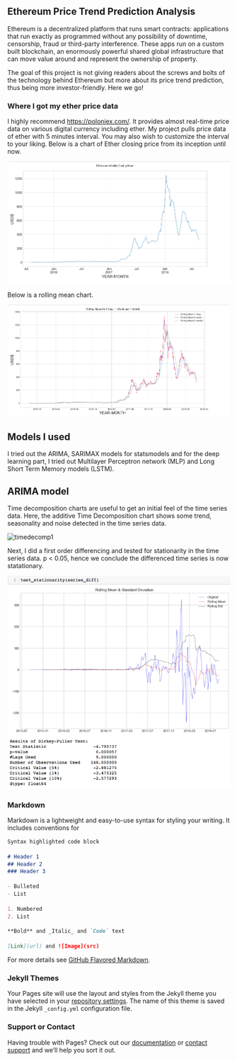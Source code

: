 ## Ethereum Price Trend Prediction Analysis 
Ethereum is a decentralized platform that runs smart contracts: applications that run exactly as programmed without any possibility of downtime, censorship, fraud or third-party interference. These apps run on a custom built blockchain, an enormously powerful shared global infrastructure that can move value around and represent the ownership of property.

The goal of this project is not giving readers about the screws and bolts of the technology behind Ethereum but more about its price trend prediction, thus being more investor-friendly. Here we go!

### Where I got my ether price data
I highly recommend https://poloniex.com/. It provides almost real-time price data on various digital currency including ether. My project pulls price data of ether with 5 minutes interval. You may also wish to customize the interval to your liking. Below is a chart of Ether closing price from its inception until now. 

![ethcloseprice](/image/ethcloseprice.png)

Below is a rolling mean chart. 

![rollingmeanchart](/image/rollingmeanchart.png)


## Models I used
I tried out the ARIMA, SARIMAX models for statsmodels and for the deep learning part, I tried out Multilayer Perceptron network (MLP) and Long Short Term Memory models (LSTM).

## ARIMA model

Time decomposition charts are useful to get an initial feel of the time series data. Here, the additive Time Decomposition chart shows some trend, seasonality and noise detected in the time series data. 

![timedecomp1](/image/arima/rollingmeanchart.png)

Next, I did a first order differencing and tested for stationarity in the time series data. p < 0.05, hence we conclude the differenced time series is now statationary.

![stationarity](/image/arima/stationarity.png)





### Markdown

Markdown is a lightweight and easy-to-use syntax for styling your writing. It includes conventions for

```markdown
Syntax highlighted code block

# Header 1
## Header 2
### Header 3

- Bulleted
- List

1. Numbered
2. List

**Bold** and _Italic_ and `Code` text

[Link](url) and ![Image](src)
```

For more details see [GitHub Flavored Markdown](https://guides.github.com/features/mastering-markdown/).

### Jekyll Themes

Your Pages site will use the layout and styles from the Jekyll theme you have selected in your [repository settings](https://github.com/Matthew-Han-yy/capstone1/settings). The name of this theme is saved in the Jekyll `_config.yml` configuration file.

### Support or Contact

Having trouble with Pages? Check out our [documentation](https://help.github.com/categories/github-pages-basics/) or [contact support](https://github.com/contact) and we’ll help you sort it out.
